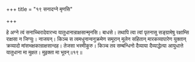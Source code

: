 +++
title = "१९ सनादग्ने मृणसि"

+++

हे अग्ने त्वं सनाच्चिरादेवारभ्य यातुधानान्राक्षसान्मृनसि। बाधसे। तथापि त्वा त्वां पृतनासु सङ्ग्रामेषु रक्षाम्सि राक्षसा न जिग्युः। नाजयन्। किञ्च स त्वमधुनान्वनुक्रमेण समूरान् मूलेन सहितान् मारकव्यापारेण युक्तान् क्रव्यादो मांसभक्षकान्राक्षसान्दह। तेजसा भस्मीकुरु। किञ्च तव सम्बन्धिनो दैव्याया दैव्याद्धेत्या आयुधात्ते यातुधाना मा मुक्षत। मुइक्ता मा भूवन्॥१९॥